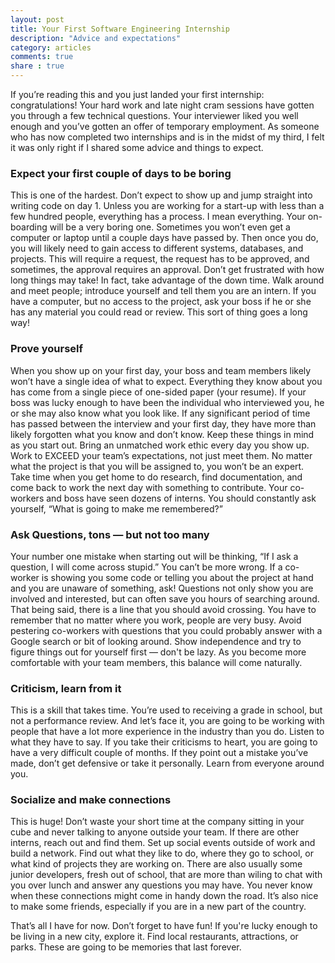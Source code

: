 ```yaml
---
layout: post
title: Your First Software Engineering Internship
description: "Advice and expectations"
category: articles
comments: true
share : true
---
```


If you’re reading this and you just landed your first internship: congratulations! Your hard work and late night cram sessions have gotten you through a few technical questions. Your interviewer liked you well enough and you’ve gotten an offer of temporary employment. As someone who has now completed two internships and is in the midst of my third, I felt it was only right if I shared some advice and things to expect.

### Expect your first couple of days to be boring
This is one of the hardest. Don’t expect to show up and jump straight into writing code on day 1. Unless you are working for a start-up with less than a few hundred people, everything has a process. I mean everything. Your on-boarding will be a very boring one. Sometimes you won’t even get a computer or laptop until a couple days have passed by. Then once you do, you will likely need to gain access to different systems, databases, and projects. This will require a request, the request has to be approved, and sometimes, the approval requires an approval. Don’t get frustrated with how long things may take! In fact, take advantage of the down time. Walk around and meet people; introduce yourself and tell them you are an intern. If you have a computer, but no access to the project, ask your boss if he or she has any material you could read or review. This sort of thing goes a long way! 

### Prove yourself
When you show up on your first day, your boss and team members likely won’t have a single idea of what to expect. Everything they know about you has come from a single piece of one-sided paper (your resume). If your boss was lucky enough to have been the individual who interviewed you, he or she may also know what you look like. If any significant period of time has passed between the interview and your first day, they have more than likely forgotten what you know and don’t know. Keep these things in mind as you start out. Bring an unmatched work ethic every day you show up. Work to EXCEED your team’s expectations, not just meet them. No matter what the project is that you will be assigned to, you won’t be an expert. Take time when you get home to do research, find documentation, and come back to work the next day with something to contribute. Your co-workers and boss have seen dozens of interns. You should constantly ask yourself, “What is going to make me remembered?”

### Ask Questions, tons — but not too many
Your number one mistake when starting out will be thinking, “If I ask a question, I will come across stupid.” You can’t be more wrong. If a co-worker is showing you some code or telling you about the project at hand and you are unaware of something, ask! Questions not only show you are involved and interested, but can often save you hours of searching around. That being said, there is a line that you should avoid crossing. You have to remember that no matter where you work, people are very busy. Avoid pestering co-workers with questions that you could probably answer with a Google search or bit of looking around. Show independence and try to figure things out for yourself first — don't be lazy. As you become more comfortable with your team members, this balance will come naturally. 

### Criticism, learn from it
This is a skill that takes time. You’re used to receiving a grade in school, but not a performance review. And let’s face it, you are going to be working with people that have a lot more experience in the industry than you do. Listen to what they have to say. If you take their criticisms to heart, you are going to have a very difficult couple of months. If they point out a mistake you’ve made, don’t get defensive or take it personally. Learn from everyone around you.

### Socialize and make connections
This is huge! Don’t waste your short time at the company sitting in your cube and never talking to anyone outside your team. If there are other interns, reach out and find them. Set up social events outside of work and build a network. Find out what they like to do, where they go to school, or what kind of projects they are working on. There are also usually some junior developers, fresh out of school, that are more than wiling to chat with you over lunch and answer any questions you may have. You never know when these connections might come in handy down the road. It’s also nice to make some friends, especially if you are in a new part of the country.

That’s all I have for now. Don’t forget to have fun! If you're lucky enough to be living in a new city, explore it. Find local restaurants, attractions, or parks. These are going to be memories that last forever. 